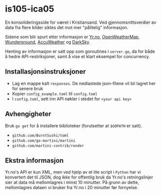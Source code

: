 # is105-ica05

En konsolideringsside for været i Kristiansand. Ved gjennomsnittsverdier av data fra flere kilder siktes det mot mer "pålitelig" informasjon.

Sidene som blir spurt etter informasjon er [Yr.no](http://yr.no/), [OpenWeatherMap](http://openweathermap.org/), [Wunderground](https://www.wunderground.com/), [AccuWeather](http://www.accuweather.com/) og [DarkSky](https://darksky.net/app/).

Henting av informasjon er satt opp som goroutines i `server.go`, da for både å hedre API-restriksjoner, samt å vise et klart eksempel for concurrency.

## Installasjonsinstruksjoner

* Lag en mappe kalt `responses`. De nedlastede json-filene vil bli lagret her for senere bruk
* Kopier `config_example.toml` til `config.toml`
* I `config.toml`, sett inn API nøkler i stedet for `<your api key>`

## Avhengigheter

Bruk `go get` for å installere biblioteker (forutsetter at `$GOPATH` er satt).

* `github.com/BurntSushi/toml`
* `github.com/go-martini/martini`
* `github.com/martini-contrib/render`

## Ekstra informasjon

Yr.no's API er kun XML, men ved hjelp av et lite script i `Python` har vi konvertert det til
JSON, dog ikke for offentlig bruk da Yr.no's retningslinjer sier at data må mellomlagres i minst 10 minutter.
På grunn av dette, mellomlagres dataen vi bruker fra Yr.no i 20 minutter før fornyelse.
